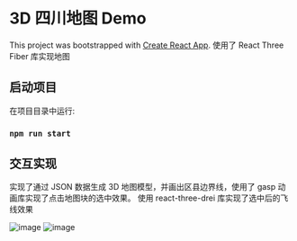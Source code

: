 # 3D 四川地图 Demo

This project was bootstrapped with [Create React App](https://github.com/facebook/create-react-app).
使用了 React Three Fiber 库实现地图

## 启动项目

在项目目录中运行:

### `npm run start`

## 交互实现

实现了通过 JSON 数据生成 3D 地图模型，并画出区县边界线，使用了 gasp 动画库实现了点击地图块的选中效果。
使用 react-three-drei 库实现了选中后的飞线效果

![image](https://github.com/wangmhaha/r3f-map-demo/blob/main/public/map1.jpg)
![image](https://github.com/wangmhaha/r3f-map-demo/blob/main/public/map2.jpg)
